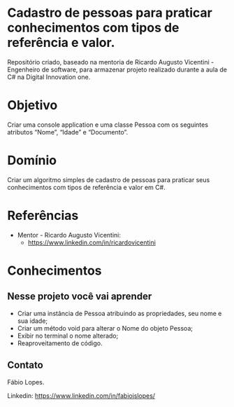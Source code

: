 # Cadastro de pessoas para praticar conhecimentos com tipos de referência e valor.

Repositório criado, baseado na mentoria de Ricardo Augusto Vicentini - Engenheiro de software, para armazenar projeto realizado durante a aula  de C# na Digital Innovation one.

# Objetivo

Criar uma console application e uma classe Pessoa com os seguintes atributos “Nome”, “Idade” e “Documento”.

# Domínio

Criar um algoritmo simples de cadastro de pessoas para praticar seus conhecimentos com tipos de referência e valor em C#.

# Referências

- Mentor - Ricardo Augusto Vicentini:
  - https://www.linkedin.com/in/ricardovicentini

# Conhecimentos

## Nesse projeto você vai aprender

- Criar uma instância de Pessoa atribuindo as propriedades, seu nome e sua idade;
- Criar um método void para alterar o Nome do objeto Pessoa;
- Exibir no terminal o nome alterado;
- Reaproveitamento de código.







## Contato

Fábio Lopes.

Linkedin:  https://www.linkedin.com/in/fabiojslopes/